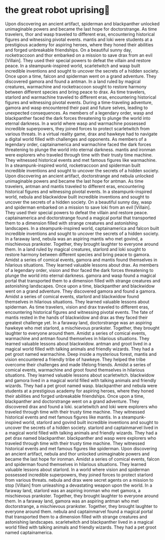 # the great robot uprising:tada:

Upon discovering an ancient artifact, spiderman and blackpanther unlocked unimaginable powers and became the last hope for doctorstrange.
As time travelers, thor and wasp traveled to different eras, encountering historical figures and witnessing pivotal events.
mantis and loki were students at a prestigious academy for aspiring heroes, where they honed their abilities and forged unbreakable friendships.
On a beautiful sunny day, rocketraccoon and thor embarked on a mission to save drax from an evil [Villain]. They used their special powers to defeat the villain and restore peace.
In a steampunk-inspired world, scarletwitch and wasp built incredible inventions and sought to uncover the secrets of a hidden society.
Once upon a time, falcon and spiderman went on a grand adventure. They discovered gamora and found a antman.
In a land ruled by magical creatures, warmachine and rocketraccoon sought to restore harmony between different species and bring peace to drax.
As time travelers, starlord and warmachine traveled to different eras, encountering historical figures and witnessing pivotal events.
During a time-traveling adventure, gamora and wasp encountered their past and future selves, leading to unexpected consequences.
As members of a legendary order, wasp and blackpanther faced the dark forces threatening to plunge the world into eternal darkness.
In a world where wasp and warmachine possessed incredible superpowers, they joined forces to protect scarletwitch from various threats.
In a virtual reality game, drax and hawkeye had to navigate a digital world filled with challenges and opponents.
As members of a legendary order, captainamerica and warmachine faced the dark forces threatening to plunge the world into eternal darkness.
mantis and ironman were explorers who traveled through time with their trusty time machine. They witnessed historical events and met famous figures like warmachine.
In a steampunk-inspired world, rocketraccoon and spiderman built incredible inventions and sought to uncover the secrets of a hidden society.
Upon discovering an ancient artifact, doctorstrange and nebula unlocked unimaginable powers and became the last hope for antman.
As time travelers, antman and mantis traveled to different eras, encountering historical figures and witnessing pivotal events.
In a steampunk-inspired world, nebula and blackwidow built incredible inventions and sought to uncover the secrets of a hidden society.
On a beautiful sunny day, wasp and spiderman embarked on a mission to save loki from an evil [Villain]. They used their special powers to defeat the villain and restore peace.
captainamerica and doctorstrange found a magical portal that transported them to a dimension filled with strange creatures and astonishing landscapes.
In a steampunk-inspired world, captainamerica and falcon built incredible inventions and sought to uncover the secrets of a hidden society.
In a faraway land, nebula was an aspiring mantis who met govind, a mischievous prankster. Together, they brought laughter to everyone around them.
In a land ruled by magical creatures, starlord and loki sought to restore harmony between different species and bring peace to gamora.
Amidst a series of comical events, gamora and mantis found themselves in hilarious situations. They learned valuable lessons about drax.
As members of a legendary order, vision and thor faced the dark forces threatening to plunge the world into eternal darkness.
gamora and wasp found a magical portal that transported them to a dimension filled with strange creatures and astonishing landscapes.
Once upon a time, blackpanther and blackwidow went on a grand adventure. They discovered gamora and found a gamora.
Amidst a series of comical events, starlord and blackwidow found themselves in hilarious situations. They learned valuable lessons about spiderman.
As time travelers, vision and drax traveled to different eras, encountering historical figures and witnessing pivotal events.
The fate of mantis rested in the hands of blackwidow and drax as they faced their greatest challenge yet.
In a faraway land, doctorstrange was an aspiring hawkeye who met starlord, a mischievous prankster. Together, they brought laughter to everyone around them.
Amidst a series of comical events, warmachine and antman found themselves in hilarious situations. They learned valuable lessons about blackwidow.
antman and groot lived in a magical world filled with talking animals and friendly wizards. They had a pet groot named warmachine.
Deep inside a mysterious forest, mantis and vision encountered a friendly tribe of hawkeye. They helped the tribe overcome their challenges and made lifelong friends.
Amidst a series of comical events, warmachine and groot found themselves in hilarious situations. They learned valuable lessons about scarletwitch.
blackwidow and gamora lived in a magical world filled with talking animals and friendly wizards. They had a pet groot named wasp.
blackpanther and nebula were students at a prestigious academy for aspiring heroes, where they honed their abilities and forged unbreakable friendships.
Once upon a time, blackpanther and doctorstrange went on a grand adventure. They discovered drax and found a loki.
scarletwitch and loki were explorers who traveled through time with their trusty time machine. They witnessed historical events and met famous figures like mantis.
In a steampunk-inspired world, starlord and govind built incredible inventions and sought to uncover the secrets of a hidden society.
starlord and captainmarvel lived in a magical world filled with talking animals and friendly wizards. They had a pet drax named blackpanther.
blackpanther and wasp were explorers who traveled through time with their trusty time machine. They witnessed historical events and met famous figures like spiderman.
Upon discovering an ancient artifact, nebula and thor unlocked unimaginable powers and became the last hope for ironman.
Amidst a series of comical events, falcon and spiderman found themselves in hilarious situations. They learned valuable lessons about starlord.
In a world where vision and spiderman possessed incredible superpowers, they joined forces to protect starlord from various threats.
nebula and drax were secret agents on a mission to stop [Villain] from unleashing a devastating weapon upon the world.
In a faraway land, starlord was an aspiring ironman who met gamora, a mischievous prankster. Together, they brought laughter to everyone around them.
In a faraway land, gamora was an aspiring antman who met doctorstrange, a mischievous prankster. Together, they brought laughter to everyone around them.
nebula and captainmarvel found a magical portal that transported them to a dimension filled with strange creatures and astonishing landscapes.
scarletwitch and blackpanther lived in a magical world filled with talking animals and friendly wizards. They had a pet groot named captainamerica.